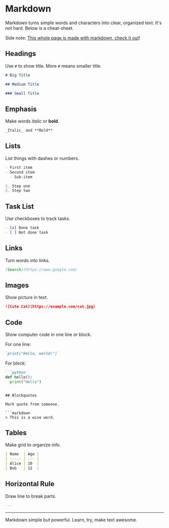 # Markdown

Markdown turns simple words and characters into clear, organized text. It's not hard. Below is a cheat-sheet.

Side note: [This whole page is made with markdown, check it out](https://github.com/JuiceMitApfelnDrin/CodinCod/blob/main/libs/frontend/src/content/learn/markdown/README.md)!

## Headings

Use `#` to show title. More `#` means smaller title.

```markdown
# Big Title

## Medium Title

### Small Title
```

## Emphasis

Make words _italic_ or **bold**.

```markdown
_Italic_ and **Bold**
```

## Lists

List things with dashes or numbers.

```markdown
- First item
- Second item
  - Sub-item

1. Step one
2. Step two
```

## Task List

Use checkboxes to track tasks.

```markdown
- [x] Done task
- [ ] Not done task
```

## Links

Turn words into links.

```markdown
[Search](https://www.google.com)
```

## Images

Show picture in text.

```markdown
![Cute Cat](https://example.com/cat.jpg)
```

## Code

Show computer code in one line or block.

For one line:

```markdown
`print("Hello, world!")`
```

For block:

```markdown
```python
def hello():
  print("Hello")
```
```

## Blockquotes

Mark quote from someone.

```markdown
> This is a wise word.
```

## Tables

Make grid to organize info.

```markdown
| Name  | Age |
| ----- | --- |
| Alice | 10  |
| Bob   | 12  |
```

## Horizontal Rule

Draw line to break parts.

```markdown
---
```

---

Markdown simple but powerful. Learn, try, make text awesome.

